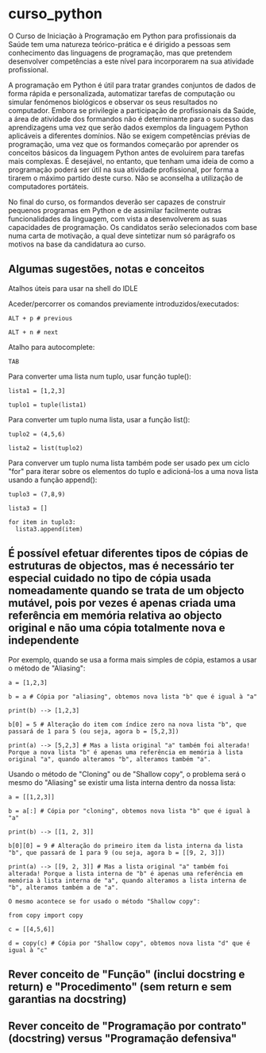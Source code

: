 # curso_python

O Curso de Iniciação à Programação em Python para profissionais da Saúde tem uma natureza teórico-prática e é dirigido a pessoas sem conhecimento das linguagens de programação, mas que pretendem desenvolver competências a este nível para incorporarem na sua atividade profissional.

A programação em Python é útil para tratar grandes conjuntos de dados de forma rápida e personalizada, automatizar tarefas de computação ou simular fenómenos biológicos e observar os seus resultados no computador. Embora se privilegie a participação de profissionais da Saúde, a área de atividade dos formandos não é determinante para o sucesso das aprendizagens uma vez que serão dados exemplos da linguagem Python aplicáveis a diferentes domínios. Não se exigem competências prévias de programação, uma vez que os formandos começarão por aprender os conceitos básicos da linguagem Python antes de evoluírem para tarefas mais complexas.  É desejável, no entanto, que tenham uma ideia de como a programação poderá ser útil na sua atividade profissional, por forma a tirarem o máximo partido deste curso. Não se aconselha a utilização de computadores portáteis. 

No final do curso, os formandos deverão ser capazes de construir pequenos programas em Python e de assimilar facilmente outras funcionalidades da linguagem, com vista a desenvolverem as suas capacidades de programação. Os candidatos serão selecionados com base numa carta de motivação, a qual deve sintetizar num só parágrafo os motivos na base da candidatura ao curso.

## Algumas sugestões, notas e conceitos

Atalhos úteis para usar na shell do IDLE

Aceder/percorrer os comandos previamente introduzidos/executados:

```
ALT + p # previous

ALT + n # next
```

Atalho para autocomplete:
```
TAB
```

Para converter uma lista num tuplo, usar função tuple():

```
lista1 = [1,2,3]

tuplo1 = tuple(lista1)
```

Para converter um tuplo numa lista, usar a função list():
```
tuplo2 = (4,5,6)

lista2 = list(tuplo2)
```

Para converver um tuplo numa lista também pode ser usado pex um ciclo "for" para iterar sobre os elementos do tuplo e adicioná-los a uma nova lista usando a função append():

```
tuplo3 = (7,8,9)

lista3 = []

for item in tuplo3:
  lista3.append(item)
```


## É possível efetuar diferentes tipos de cópias de estruturas de objectos, mas é necessário ter especial cuidado no tipo de cópia usada nomeadamente quando se trata de um objecto mutável, pois por vezes é apenas criada uma referência em memória relativa ao objecto original e não uma cópia totalmente nova e independente

Por exemplo, quando se usa a forma mais simples de cópia, estamos a usar o método de "Aliasing":

```
a = [1,2,3]

b = a # Cópia por "aliasing", obtemos nova lista "b" que é igual à "a"

print(b) --> [1,2,3]

b[0] = 5 # Alteração do item com índice zero na nova lista "b", que passará de 1 para 5 (ou seja, agora b = [5,2,3])

print(a) --> [5,2,3] # Mas a lista original "a" também foi alterada! Porque a nova lista "b" é apenas uma referência em memória à lista original "a", quando alteramos "b", alteramos também "a".
```

Usando o método de "Cloning" ou de "Shallow copy", o problema será o mesmo do "Aliasing" se existir uma lista interna dentro da nossa lista:

```
a = [[1,2,3]]

b = a[:] # Cópia por "cloning", obtemos nova lista "b" que é igual à "a"

print(b) --> [[1, 2, 3]]

b[0][0] = 9 # Alteração do primeiro item da lista interna da lista "b", que passará de 1 para 9 (ou seja, agora b = [[9, 2, 3]])

print(a) --> [[9, 2, 3]] # Mas a lista original "a" também foi alterada! Porque a lista interna de "b" é apenas uma referência em memória à lista interna de "a", quando alteramos a lista interna de "b", alteramos também a de "a".

O mesmo acontece se for usado o método "Shallow copy":

from copy import copy

c = [[4,5,6]]

d = copy(c) # Cópia por "Shallow copy", obtemos nova lista "d" que é igual à "c"

```

## Rever conceito de "Função" (inclui docstring e return) e "Procedimento" (sem return e sem garantias na docstring)

## Rever conceito de "Programação por contrato" (docstring) versus "Programação defensiva"


